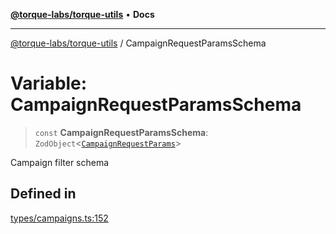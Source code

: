 [**@torque-labs/torque-utils**](../README.md) • **Docs**

***

[@torque-labs/torque-utils](../README.md) / CampaignRequestParamsSchema

# Variable: CampaignRequestParamsSchema

> `const` **CampaignRequestParamsSchema**: `ZodObject`\<[`CampaignRequestParams`](../type-aliases/CampaignRequestParams.md)\>

Campaign filter schema

## Defined in

[types/campaigns.ts:152](https://github.com/torque-labs/torque-utils/blob/a612e615fa21888d00ebb7bf70f9910fab4be80a/types/campaigns.ts#L152)
